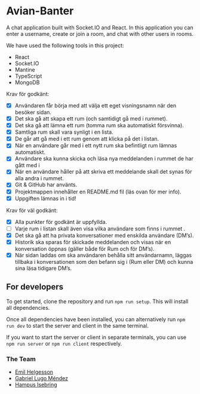 # Avian-Banter

A chat application built with Socket.IO and React. In this application you can enter a username, create or join a room, and chat with other users in rooms.

We have used the following tools in this project:

- React
- Socket.IO
- Mantine
- TypeScript
- MongoDB

Krav för godkänt:

- [x] Användaren får börja med att välja ett eget visningsnamn när den besöker sidan.
- [x] Det ska gå att skapa ett rum (och samtidigt gå med i rummet).
- [x] Det ska gå att lämna ett rum (tomma rum ska automatiskt försvinna).
- [x] Samtliga rum skall vara synligt i en lista.
- [x] De går att gå med i ett rum genom att klicka på det i listan.
- [x] När en användare går med i ett nytt rum ska befintligt rum lämnas automatiskt.
- [x] Användare ska kunna skicka och läsa nya meddelanden i rummet de har gått med i
- [x] När en användare håller på att skriva ett meddelande skall det synas för alla andra i
      rummet.
- [x] Git & GitHub har använts.
- [x] Projektmappen innehåller en README.md fil (läs ovan för mer info).
- [x] Uppgiften lämnas in i tid!

Krav för väl godkänt:

- [x] Alla punkter för godkänt är uppfyllda.
- [ ] Varje rum i listan skall även visa vilka användare som finns i rummet .
- [x] Det ska gå att ha privata konversationer med enskilda användare (DM’s).
- [x] Historik ska sparas för skickade meddelanden och visas när en konversation öppnas
      (gäller både för Rum och för DM’s).
- [x] När sidan laddas om ska användaren behålla sitt användarnamn, läggas tillbaka i
      konversationen som den befann sig i (Rum eller DM) och kunna sina läsa tidigare
      DM’s.

## For developers

To get started, clone the repository and run `npm run setup`. This will install all dependencies.

Once all dependencies have been installed, you can alternatively run `npm run dev` to start the server and client in the same terminal.

If you want to start the server or client in separate terminals, you can use `npm run server` or `npm run client` respectively.

### The Team

- [Emil Helgesson](https://github.com/Emil-Helge)
- [Gabriel Lugo Méndez](https://github.com/gabriel-lugo)
- [Hampus Isebring](https://github.com/Isebring)
